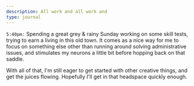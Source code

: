 ```yaml
---
description: All work and all work and
type: journal
---
```


`5:40pm:` Spending a great grey & rainy Sunday working on some skill tests, trying to earn a living in this old town. It comes as a nice way for me to focus on something else other than running around solving administrative issues, and stimulates my neurons a little bit before hopping back on that saddle.

With all of that, I'm still eager to get started with other creative things, and get the juices flowing. Hopefully I'll get in that headspace quickly enough.

